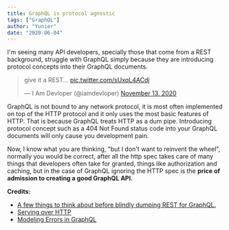 ```yaml
---
title: GraphQL is protocol agnostic
tags: ["GraphQL"]
author: "Yunier"
date: "2020-06-04"
---
```


I'm seeing many API developers, specially those that come from a REST background, struggle with GraphQL simply because they are introducing protocol concepts into their GraphQL documents. 

<blockquote class="twitter-tweet"><p lang="en" dir="ltr">give it a REST... <a href="https://t.co/sUxqL4ACdj">pic.twitter.com/sUxqL4ACdj</a></p>&mdash; I Am Devloper (@iamdevloper) <a href="https://twitter.com/iamdevloper/status/1327190006520221696?ref_src=twsrc%5Etfw">November 13, 2020</a></blockquote> <script async src="https://platform.twitter.com/widgets.js" charset="utf-8"></script>

GraphQL is not bound to any network protocol, it is most often implemented on top of the HTTP protocol and it only uses the most basic features of HTTP. That is because GraphQL treats HTTP as a dum pipe. Introducing protocol concept such as a 404 Not Found status code into your GraphQL documents will only cause you development pain.

Now, I know what you are thinking, "but I don't want to reinvent the wheel", normally you would be correct, after all the http spec takes care of many things that developers often take for granted, things like authorization and caching, but in the case of GraphQL ignoring the HTTP spec is the **price of admission to creating a good GraphQL API.**

**Credits:**
- [A few things to think about before blindly dumping REST for GraphQL.](https://apihandyman.io/and-graphql-for-all-a-few-things-to-think-about-before-blindly-dumping-rest-for-graphql/)
- [Serving over HTTP](https://graphql.org/learn/serving-over-http/)
- [Modeling Errors in GraphQL](https://engineering.zalando.com/posts/2021/04/modeling-errors-in-graphql.html)
